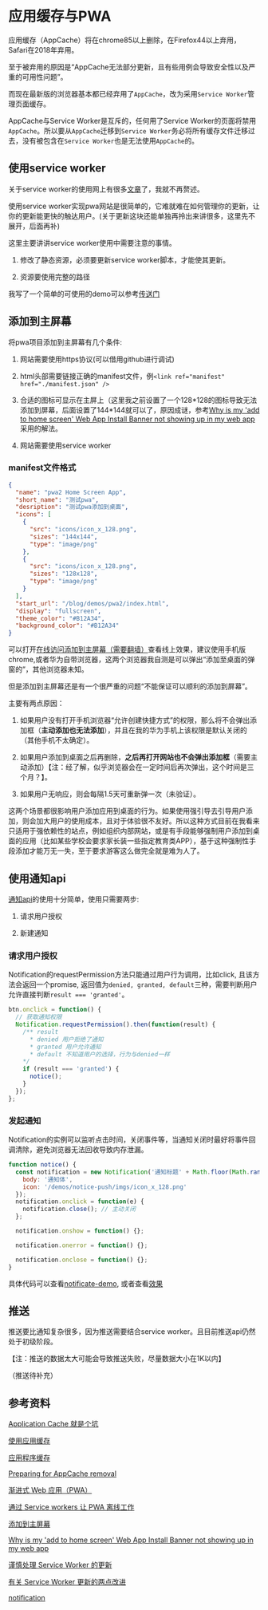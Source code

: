 # 应用缓存与PWA

应用缓存（AppCache）将在chrome85以上删除，在Firefox44以上弃用，Safari在2018年弃用。

至于被弃用的原因是“AppCache无法部分更新，且有些用例会导致安全性以及严重的可用性问题”。

而现在最新版的浏览器基本都已经弃用了`AppCache`，改为采用`Service Worker`管理页面缓存。

AppCache与Service Worker是互斥的，任何用了Service Worker的页面将禁用`AppCache`。所以要从`AppCache`迁移到`Service Worker`务必将所有缓存文件迁移过去，没有被包含在`Service Worker`也是无法使用`AppCache`的。

## 使用service worker

关于service worker的使用网上有很多[文章](https://developer.mozilla.org/zh-CN/docs/Web/Progressive_web_apps/Offline_Service_workers)了，我就不再赘述。

使用service worker实现pwa网站是很简单的，它难就难在如何管理你的更新，让你的更新能更快的触达用户。(关于更新这块还能单独再拎出来讲很多，这里先不展开，后面再补)

这里主要讲讲service worker使用中需要注意的事情。

1. 修改了静态资源，必须要更新service worker脚本，才能使其更新。

2. 资源要使用完整的路径

我写了一个简单的可使用的demo可以参考[传送门](https://sansui-orz.github.io/blog/demos/pwa/)

## 添加到主屏幕

将pwa项目添加到主屏幕有几个条件:

1. 网站需要使用https协议(可以借用github进行调试)

2. html头部需要链接正确的manifest文件，例`<link ref="manifest" href="./manifest.json" />`

3. 合适的图标可显示在主屏上（这里我之前设置了一个128\*128的图标导致无法添加到屏幕，后面设置了144\*144就可以了，原因成谜，参考[Why is my 'add to home screen' Web App Install Banner not showing up in my web app](https://stackoverflow.com/questions/43003424/why-is-my-add-to-home-screen-web-app-install-banner-not-showing-up-in-my-web-a)采用的解法。

4. 网站需要使用service worker

### manifest文件格式

```json
{
  "name": "pwa2 Home Screen App",
  "short_name": "测试pwa",
  "desription": "测试pwa添加到桌面",
  "icons": [
    {
      "src": "icons/icon_x_128.png",
      "sizes": "144x144",
      "type": "image/png"
    },
    {
      "src": "icons/icon_x_128.png",
      "sizes": "128x128",
      "type": "image/png"
    }
  ],
  "start_url": "/blog/demos/pwa2/index.html",
  "display": "fullscreen",
  "theme_color": "#B12A34",
  "background_color": "#B12A34"
}
```

可以打开[在线访问添加到主屏幕（需要翻墙）](https://sansui-orz.github.io/blog/demos/pwa2/)查看线上效果，建议使用手机版chrome,或者华为自带浏览器，这两个浏览器我自测是可以弹出“添加至桌面的弹窗的”，其他浏览器未知。

但是添加到主屏幕还是有一个很严重的问题“不能保证可以顺利的添加到屏幕”。

主要有两点原因：

1. 如果用户没有打开手机浏览器“允许创建快捷方式”的权限，那么将不会弹出添加框（**主动添加也无法添加**），并且在我的华为手机上该权限是默认关闭的（其他手机不太确定）。

2. 如果用户添加到桌面之后再删除，**之后再打开网站也不会弹出添加框**（需要主动添加）【注：经了解，似乎浏览器会在一定时间后再次弹出，这个时间是三个月？】。

3. 如果用户无响应，则会每隔1.5天可重新弹一次（未验证）。

这两个场景都很影响用户添加应用到桌面的行为。如果使用强引导去引导用户添加，则会加大用户的使用成本，且对于体验很不友好。所以这种方式目前在我看来只适用于强依赖性的站点，例如组织内部网站，或是有手段能够强制用户添加到桌面的应用（比如某些学校会要求家长装一些指定教育类APP），基于这种强制性手段添加才能万无一失，至于要求游客这么做完全就是难为人了。

## 使用通知api

[通知api](https://developer.mozilla.org/zh-CN/docs/Web/API/notification)的使用十分简单，使用只需要两步:

1. 请求用户授权

2. 新建通知

### 请求用户授权

Notification的requestPermission方法只能通过用户行为调用，比如click, 且该方法会返回一个promise, 返回值为`denied, granted, default`三种，需要判断用户允许直接判断`result === 'granted'`。

```js
btn.onclick = function() {
  // 获取通知权限
  Notification.requestPermission().then(function(result) {
    /** result
      * denied 用户拒绝了通知
      * granted 用户允许通知
      * default 不知道用户的选择，行为与denied一样
    */
    if (result === 'granted') {
      notice();
    }
  });
};
```

### 发起通知

Notification的实例可以监听点击时间，关闭事件等，当通知关闭时最好将事件回调清除，避免浏览器无法回收导致内存泄漏。

```js
function notice() {
  const notification = new Notification('通知标题' + Math.floor(Math.random() * 100), {
    body: '通知体',
    icon: '/demos/notice-push/imgs/icon_x_128.png'
  });
  notification.onclick = function(e) {
    notification.close(); // 主动关闭
  };

  notification.onshow = function() {};

  notification.onerror = function() {};

  notification.onclose = function() {};
}
```

具体代码可以查看[notificate-demo](../demos/notice-push/notice.html), 或者查看[效果](https://sansui-orz.github.io/blog/demos/notice-push/notice.html)

## 推送

推送要比通知复杂很多，因为推送需要结合service worker。且目前推送api仍然处于初级阶段。

【注：推送的数据太大可能会导致推送失败，尽量数据大小在1K以内】

（推送待补充）

## 参考资料

[Application Cache 就是个坑](http://zoomzhao.github.io/2012/11/11/application-cache-is-a-douchebag/)

[使用应用缓存](https://developer.mozilla.org/zh-CN/docs/Web/HTML/Using_the_application_cache)

[应用程序缓存](https://www.chromestatus.com/feature/6192449487634432)

[Preparing for AppCache removal](https://web.dev/appcache-removal/)

[渐进式 Web 应用（PWA）](https://developer.mozilla.org/zh-CN/docs/Web/Progressive_web_apps)

[通过 Service workers 让 PWA 离线工作](https://developer.mozilla.org/zh-CN/docs/Web/Progressive_web_apps/Offline_Service_workers)

[添加到主屏幕](https://developer.mozilla.org/zh-CN/docs/Web/Progressive_web_apps/%E6%B7%BB%E5%8A%A0%E5%88%B0%E4%B8%BB%E5%B1%8F%E5%B9%95)

[Why is my 'add to home screen' Web App Install Banner not showing up in my web app](https://stackoverflow.com/questions/43003424/why-is-my-add-to-home-screen-web-app-install-banner-not-showing-up-in-my-web-a)

[谨慎处理 Service Worker 的更新](https://juejin.im/post/6844903792522035208)

[有关 Service Worker 更新的两点改进](https://github.com/lavas-project/lavas/issues/212)

[notification](https://developer.mozilla.org/zh-CN/docs/Web/API/notification)
